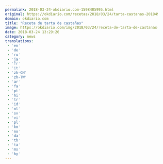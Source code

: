 ```yaml
---
permalink: 2018-03-24-okdiario.com-1598405995.html
original: https://okdiario.com/recetas/2018/03/24/tarta-castanas-2018491
domain: okdiario.com
title: "Receta de tarta de castañas"
image: https://okdiario.com/img/2018/03/24/receta-de-tarta-de-castanas-1.jpeg
date: 2018-03-24 13:29:26
category: news
translations: 
 - 'en'
 - 'de'
 - 'ru'
 - 'ja'
 - 'fr'
 - 'it'
 - 'zh-CN'
 - 'zh-TW'
 - 'ar'
 - 'fa'
 - 'pt'
 - 'hi'
 - 'tr'
 - 'id'
 - 'nl'
 - 'sv'
 - 'vi'
 - 'pl'
 - 'ko'
 - 'no'
 - 'da'
 - 'th'
 - 'ta'
 - 'ms'
 - 'hy'
---
```


